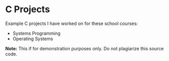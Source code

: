 # C Projects

Example C projects I have worked on for these school courses:

* Systems Programming
* Operating Systems

**Note:** This if for demonstration purposes only. Do not plagiarize this source code.

